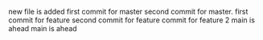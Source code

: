 new file is added
first commit for master
second commit for master.
first commit for feature
second commit for feature
commit for feature 2
main is ahead
main is ahead
